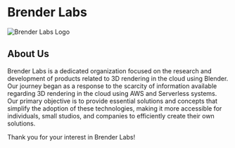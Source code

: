 # Brender Labs

![Brender Labs Logo](../profile/assets/bl-banner.svg)

## About Us

Brender Labs is a dedicated organization focused on the research and development of products related to 3D rendering in the cloud using Blender. Our journey began as a response to the scarcity of information available regarding 3D rendering in the cloud using AWS and Serverless systems. Our primary objective is to provide essential solutions and concepts that simplify the adoption of these technologies, making it more accessible for individuals, small studios, and companies to efficiently create their own solutions.

Thank you for your interest in Brender Labs!

